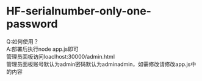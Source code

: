 # HF-serialnumber-only-one-password  
Q:如何使用？  
A:部署后执行node app.js即可  
管理员面板访问loaclhost:30000/admin.html  
管理员面板账号默认为admin密码默认为adminadmin，如需修改请修改app.js中的内容
